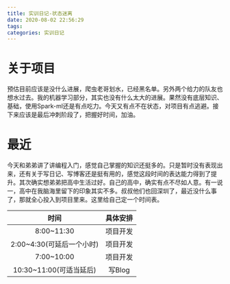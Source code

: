 ```yaml
---
title: 实训日记-状态迷离
date: 2020-08-02 22:56:29
tags:
categories: 实训日记
---
```


# 关于项目

预估目前应该是没什么进展，爬虫老哥划水，已经黑名单。另外两个给力的队友也想水过去。我的机器学习部分，其实也没有什么太大的进展。果然没有底层知识、基础，使用Spark-ml还是有点吃力。今天又有点不在状态，对项目有点逃避。接下来应该是最后冲刺阶段了，把握好时间，加油。

# 最近

今天和弟弟讲了讲编程入门，感觉自己掌握的知识还挺多的。只是暂时没有表现出来，还有关于写日记、写博客还是挺有用的，感觉这段时间的表达能力得到了提升。其次确实想弟弟把高中生活过好。自己的高中，确实有点不尽如人意。有一说一，高中在我脑海里留下的印象其实不多。叔叔他们也回深圳了，最近没什么事了，那就全心投入到项目里来。这里给自己定一个时间表。

|           时间            | 具体安排 |
| :-----------------------: | :------: |
|        8:00~11:30         | 项目开发 |
| 2:00~4:30(可延后一个小时) | 项目开发 |
|        7:00~10:00         | 项目开发 |
|  10:30~11:00(可适当延后)  |  写Blog  |

